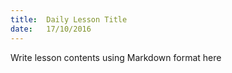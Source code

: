 ```yaml
---
title:  Daily Lesson Title
date:   17/10/2016
---
```


Write lesson contents using Markdown format here